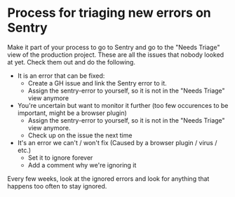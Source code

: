 Process for triaging new errors on Sentry
=========================================

Make it part of your process to go to Sentry and go to the "Needs Triage" view of the production project.
These are all the issues that nobody looked at yet. Check them out and do the following.

* It is an error that can be fixed:
  * Create a GH issue and link the Sentry error to it.
  * Assign the sentry-error to yourself, so it is not in the "Needs Triage" view anymore
* You're uncertain but want to monitor it further (too few occurences to be important, might be a browser plugin)
  * Assign the sentry-error to yourself, so it is not in the "Needs Triage" view anymore.
  * Check up on the issue the next time
* It's an error we can't / won't fix (Caused by a browser plugin / virus / etc.)
  * Set it to ignore forever
  * Add a comment why we're ignoring it


Every few weeks, look at the ignored errors and look for anything that happens too often to stay ignored.
